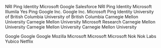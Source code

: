 
<reference anchor="OpenID.Core" target="https://openid.net/specs/openid-connect-core-1_0.html">
  <front>
    <title>OpenID Connect Core 1.0 incorporating errata set 1</title>
    <author initials="N." surname="Sakimura" fullname="Nat Sakimura">
      <organization>NRI</organization>
    </author>
    <author initials="J." surname="Bradley" fullname="John Bradley">
      <organization>Ping Identity</organization>
    </author>
    <author initials="M." surname="Jones" fullname="Mike Jones">
      <organization>Microsoft</organization>
    </author>
    <author initials="B." surname="de Medeiros" fullname="Breno de Medeiros">
      <organization>Google</organization>
    </author>
    <author initials="C." surname="Mortimore" fullname="Chuck Mortimore">
      <organization>Salesforce</organization>
    </author>
    <date day="8" month="Nov" year="2014"/>
  </front>
</reference>

<reference anchor="OpenID.Discovery" target="https://openid.net/specs/openid-connect-discovery-1_0.html">
  <front>
    <title>OpenID Connect Discovery 1.0 incorporating errata set 1</title>
    <author initials="N." surname="Sakimura" fullname="Nat Sakimura">
      <organization>NRI</organization>
    </author>
    <author initials="J." surname="Bradley" fullname="John Bradley">
      <organization>Ping Identity</organization>
    </author>
    <author initials="M." surname="Jones" fullname="Mike Jones">
      <organization>Microsoft</organization>
    </author>
    <author initials="E." surname="Jay" fullname="Edmund Jay">
      <organization>Illumila</organization>
    </author>
    <date day="8" month="Nov" year="2014"/>
  </front>
</reference>

<reference anchor="JARM" target="https://openid.net/specs/openid-financial-api-jarm.html">
  <front>
    <title>Financial-grade API: JWT Secured Authorization Response Mode for OAuth 2.0 (JARM)</title>
    <author initials="T." surname="Lodderstedt" fullname="Torsten Lodderstedt">
      <organization>Yes</organization>
    </author>
    <author initials="B." surname="Campbell" fullname="Brian Campbell">
      <organization>Ping</organization>
    </author>
   <date day="17" month="Oct" year="2018"/>
  </front>
</reference>



<reference anchor="owasp_redir" target="https://cheatsheetseries.owasp.org/cheatsheets/Unvalidated_Redirects_and_Forwards_Cheat_Sheet.html">
  <front>
    <title>OWASP Cheat Sheet Series - Unvalidated Redirects and Forwards</title>
    <author></author>
    <date />
  </front>
</reference>

<reference anchor="owasp_csrf" target="https://www.owasp.org/index.php/Cross-Site_Request_Forgery_(CSRF)_Prevention_Cheat_Sheet">
  <front>
    <title>Cross-Site Request Forgery (CSRF) Prevention Cheat Sheet</title>
    <author></author>
    <date />
  </front>
</reference>

<reference anchor="webappsec-referrer-policy" target="https://w3c.github.io/webappsec-referrer-policy">
  <front>
    <title>Referrer Policy</title>
    <author initials="J." surname="Eisinger">
      <organization>Google Inc.</organization>
    </author>
    <author initials="E." surname="Stark">
      <organization>Google Inc.</organization>
    </author>
    <date day="20" month="April" year="2017"/>
  </front>
</reference>

<reference anchor="OAuth.Post" target="http://openid.net/specs/oauth-v2-form-post-response-mode-1_0.html">
  <front>
    <title>OAuth 2.0 Form Post Response Mode</title>
    <author initials="M." surname="Jones" fullname="Mike Jones">
      <organization>Microsoft</organization>
    </author>
    <author initials="B." surname="Campbell" fullname="Brian Campbell">
      <organization>Ping Identity</organization>
    </author>
    <date day="27" month="April" year="2015"/>
  </front>
</reference>       


<reference anchor="oauth_security_ubc" target="http://passwordresearch.com/papers/paper267.html">
  <front>
    <title>The Devil is in the (Implementation) Details: An Empirical Analysis of OAuth SSO Systems</title>
    <author  initials="S.-T." surname="Sun" fullname="San-Tsai Sun">
      <organization abbrev="UBC">University of British Columbia</organization>
    </author>
    <author  initials="K." surname="Beznosov" fullname="Konstantin Beznosov">
      <organization abbrev="UBC">University of British Columbia</organization>
    </author>
    <date month="October" year="2012"/>
  </front>
  <format target="http://passwordresearch.com/papers/paper267.html" type="HTML" />
</reference> 

<reference anchor="oauth_security_cmu" target="http://css.csail.mit.edu/6.858/2012/readings/oauth-sso.pdf">
  <front>
    <title>OAuth Demystified for Mobile Application Developers</title>
    <author  initials="E." surname="Chen" fullname="Eric Chen">
      <organization abbrev="CMU">Carnegie Mellon University</organization>
    </author>
    <author initials="Y." surname="Pei" fullname="Yutong Pei">
      <organization abbrev="CMU">Carnegie Mellon University</organization>
    </author>
    <author initials="S." surname="Chen" fullname="Shuo Chen">
      <organization abbrev="MR">Microsoft Research</organization>
    </author>
    <author initials="Y." surname="Tian" fullname="Yuan Tian">
      <organization abbrev="CMU">Carnegie Mellon University</organization>
    </author>          
    <author initials="R." surname="Kotcher" fullname="Robert Kotcher">
      <organization abbrev="CMU">Carnegie Mellon University</organization>
    </author>
    <author initials="P." surname="Tague" fullname="Patrick Tague">
      <organization abbrev="CMU">Carnegie Mellon University</organization>
    </author>
    <date month="November" year="2014"/>
  </front>
  <format target="http://css.csail.mit.edu/6.858/2012/readings/oauth-sso.pdf" type="pdf" />
</reference>

<reference anchor="arXiv.1601.01229"
           target="http://arxiv.org/abs/1601.01229/">
  <front>
    <title>A Comprehensive Formal Security Analysis of OAuth 2.0</title>
    <author fullname="Daniel Fett" surname="Fett" initials="D."><organization/></author>
    <author fullname="Ralf Küsters" surname="Küsters" initials="R."><organization/></author>
    <author fullname="Guido Schmitz" surname="Schmitz" initials="G."><organization/></author>
    <date day="6" month="January" year="2016"/>
  </front>
  <seriesInfo name="arXiv" value="1601.01229"/>
</reference>

<reference anchor="arXiv.1704.08539"
           target="http://arxiv.org/abs/1704.08539/">
  <front>
    <title>The Web SSO Standard OpenID Connect: In-Depth Formal Security Analysis and Security Guidelines</title>
    <author fullname="Daniel Fett" surname="Fett" initials="D."><organization/></author>
    <author fullname="Ralf Küsters" surname="Küsters" initials="R."><organization/></author>
    <author fullname="Guido Schmitz" surname="Schmitz" initials="G."><organization/></author>
    <date day="27" month="April" year="2017"/>
  </front>
  <seriesInfo name="arXiv" value="1704.08539"/>
</reference>

<reference anchor="arXiv.1901.11520"
           target="http://arxiv.org/abs/1901.11520/">
  <front>
    <title>An Extensive Formal Security Analysis of the OpenID Financial-grade API</title>
    <author fullname="Daniel Fett" surname="Fett" initials="D."><organization/></author>
    <author fullname="Pedram Hosseyni" surname="Hosseyni" initials="P."><organization/></author>
    <author fullname="Ralf Küsters" surname="Küsters" initials="R."><organization/></author>
    <date day="31" month="January" year="2019"/>
  </front>
  <seriesInfo name="arXiv" value="1901.11520"/>
</reference>

<reference anchor="arXiv.1508.04324v2"
           target="http://arxiv.org/abs/1508.04324v2/">
  <front>
    <title>On the security of modern Single Sign-On Protocols: Second-Order Vulnerabilities in OpenID Connect</title>
    <author fullname="Vladislav Mladenov" surname="Mladenov" initials="V."><organization/></author>
    <author fullname="Christian Mainka" surname="Mainka" initials="C."><organization/></author>
    <author fullname="Jörg Schwenk" surname="Schwenk" initials="J."><organization/></author>
    <date day="7" month="January" year="2016"/>
  </front>
  <seriesInfo name="arXiv" value="1508.04324v2"/>
</reference>

<reference anchor="oauth_security_jcs_14" target="https://www.doc.ic.ac.uk/~maffeis/papers/jcs14.pdf">
  <front>
    <title>Discovering concrete attacks on website authorization by formal analysis</title>
    <author fullname="Chetan Bansal" surname="Bansal" initials="C."><organization/></author>
    <author fullname="Karthikeyan Bhargavan" surname="Bhargavan" initials="K."><organization/></author>
    <author fullname="Antoine Delignat-Lavaud" surname="Delignat-Lavaud" initials="A."><organization/></author>
    <author fullname="Sergio Maffeis" surname="Maffeis" initials="S."><organization/></author>
    <date day="23" month="April" year="2014"/>
  </front>
  <format target="https://www.doc.ic.ac.uk/~maffeis/papers/jcs14.pdf" type="pdf" />
</reference>

<reference anchor="bug.chromium" target="https://bugs.chromium.org/p/chromium/issues/detail?id=168213/">
  <front>
    <title>Referer header includes URL fragment when opening link using New Tab</title>
    <author></author>
    <date />
  </front>
</reference>

<reference anchor="WebAuthn" target="https://www.w3.org/TR/2019/REC-webauthn-1-20190304/">
  <front>
    <title>Web Authentication: An API for accessing Public Key Credentials Level 1</title>    
    <author fullname="Dirk Balfanz" surname="Balfanz" initials="D."><organization>Google</organization></author>
    <author fullname="Alexei Czeskis" surname="Czeskis" initials="A."><organization>Google</organization></author>
    <author fullname="Jeff Hodges" surname="Hodges" initials="J."><organization>Google</organization></author>
    <author fullname="J.C. Jones" surname="Jones" initials="J.C."><organization>Mozilla</organization></author>
    <author fullname="Michael B. Jones" surname="Jones" initials="M.B."><organization>Microsoft</organization></author>
    <author fullname="Akshay Kumar" surname="Kumar" initials="A."><organization>Microsoft</organization></author>
    <author fullname="Angelo Liao" surname="Liao" initials="A."><organization>Microsoft</organization></author>
    <author fullname="Rolf Lindemann" surname="Lindemann" initials="R."><organization>Nok Nok Labs</organization></author>
    <author fullname="Emil Lundberg" surname="Lundberg" initials="E."><organization>Yubico</organization></author>
    <date day="04" month="March" year="2019"/>
  </front>
</reference>

<reference anchor="WebCrypto" target="https://www.w3.org/TR/2017/REC-WebCryptoAPI-20170126/">
  <front>
    <title>Web Cryptography API</title>
    <author fullname="Mark Watson" surname="Watson" initials="M."><organization>Netflix</organization></author>
    <date day="26" month="January" year="2017"/>
  </front>
</reference>

<reference anchor="subdomaintakeover" target="https://www.eecis.udel.edu/~hnw/paper/ccs16a.pdf">
  <front>
    <title>All Your DNS Records Point to Us: Understanding the Security Threats of Dangling DNS Records</title>
    <author fullname="Daiping Liu" surname="Liu" initials="D."></author>
    <author fullname="Shuai Hao" surname="Hao" initials="S."></author>
    <author fullname="Haining Wang" surname="Wang" initials="H."></author>
    <date day="24" month="October" year="2016"/>
  </front>
</reference>


<!-- To be removed when RFC has been published! -->

<reference anchor="RFC8705" target="https://www.rfc-editor.org/info/rfc8705">
<front>
<title>
OAuth 2.0 Mutual-TLS Client Authentication and Certificate-Bound Access Tokens
</title>
<author initials="B." surname="Campbell" fullname="B. Campbell">
<organization/>
</author>
<author initials="J." surname="Bradley" fullname="J. Bradley">
<organization/>
</author>
<author initials="N." surname="Sakimura" fullname="N. Sakimura">
<organization/>
</author>
<author initials="T." surname="Lodderstedt" fullname="T. Lodderstedt">
<organization/>
</author>
<date year="2020" month="February"/>
</front>
<seriesInfo name="RFC" value="8705"/>
</reference>

<reference target="https://www.w3.org/TR/CSP2" anchor="CSP-2">
    <front>
        <title>Content Security Policy Level 2</title>
        <author initials="M." surname="West"/>
        <author initials="A." surname="Barth"/>
        <author initials="D." surname="Veditz"/>
        <date month="July" year="2015"/>
    </front>
</reference>
